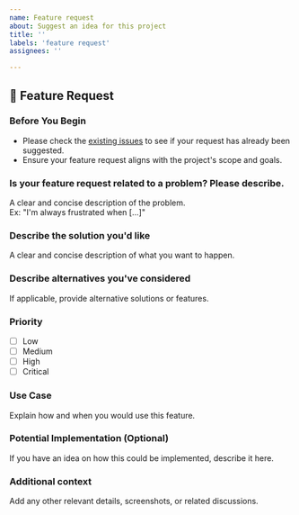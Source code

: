 ```yaml
---
name: Feature request
about: Suggest an idea for this project
title: ''
labels: 'feature request'
assignees: ''

---
```


## 🚀 Feature Request

### **Before You Begin**
- Please check the [existing issues](../issues) to see if your request has already been suggested.
- Ensure your feature request aligns with the project's scope and goals.

### **Is your feature request related to a problem? Please describe.**
A clear and concise description of the problem.  
Ex: "I'm always frustrated when [...]"

### **Describe the solution you'd like**
A clear and concise description of what you want to happen.

### **Describe alternatives you've considered**
If applicable, provide alternative solutions or features.

### **Priority**
- [ ] Low
- [ ] Medium
- [ ] High
- [ ] Critical

### **Use Case**
Explain how and when you would use this feature.

### **Potential Implementation (Optional)**
If you have an idea on how this could be implemented, describe it here.

### **Additional context**
Add any other relevant details, screenshots, or related discussions.
